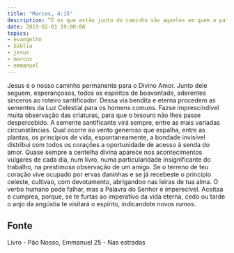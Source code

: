 ```yaml
---
title: "Marcos, 4:15"
description: “E os que estão junto do caminho são aqueles em quem a palavra é semeada; mas, tendo­a eles ouvido, vem logo Satanás e tira a palavra que neles foi semeada.” - Jesus
date: 2019-02-01 19:00:00
topics: 
- evangelho
- biblia
- jesus
- marcos
- emmanuel
---
```



Jesus é o nosso caminho permanente para o Divino Amor.
Junto dele seguem, esperançosos, todos os espíritos de boa­vontade,
aderentes sinceros ao roteiro santificador.
Dessa via bendita e eterna procedem as sementes da Luz Celestial para os
homens comuns.
Faz­se imprescindível muita observação das criaturas, para que o tesouro
não lhes passe despercebido.
A semente santificante virá sempre, entre as mais variadas circunstâncias.
Qual ocorre ao vento generoso que espalha, entre as plantas, os princípios
de vida, espontaneamente, a bondade invisível distribui com todos os corações a
oportunidade de acesso à senda do amor.
Quase sempre a centelha divina aparece nos acontecimentos vulgares de
cada dia, num livro, numa particularidade insignificante do trabalho, na prestimosa
observação de um amigo.
Se o terreno de teu coração vive ocupado por ervas daninhas e se já
recebeste o princípio celeste, cultiva­o, com devotamento, abrigando­o nas leiras de
tua alma. O verbo humano pode falhar, mas a Palavra do Senhor é imperecível.
Aceita­a e cumpre­a, porque, se te furtas ao imperativo da vida eterna, cedo ou tarde
o anjo da angústia te visitará o espírito, indicando­te novos rumos.




## Fonte
Livro - Pão Nosso, Emmanuel
25 - Nas estradas
